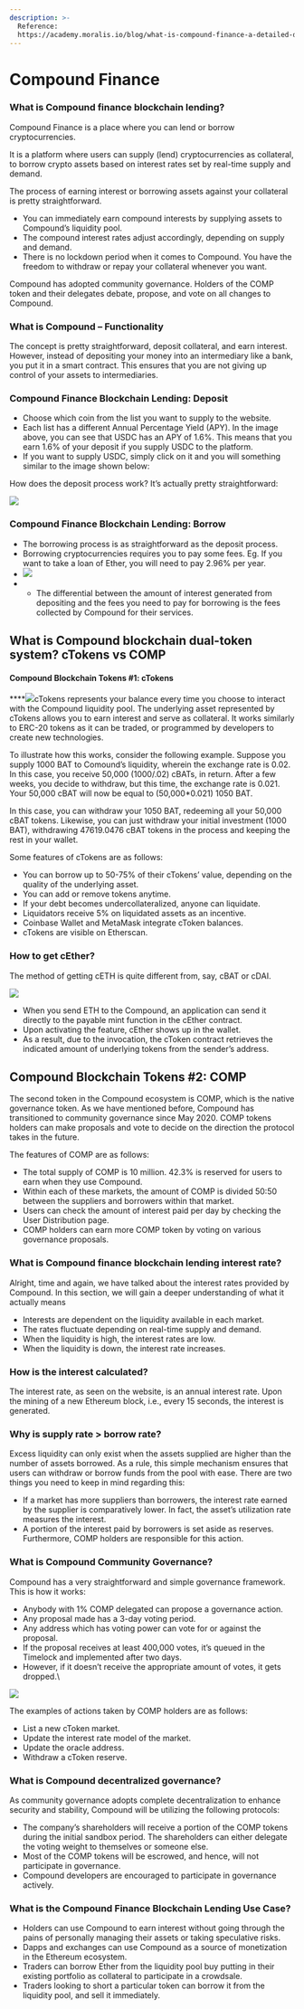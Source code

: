 ```yaml
---
description: >-
  Reference:
  https://academy.moralis.io/blog/what-is-compound-finance-a-detailed-defi-guide#:~:text=Compound%20Finance%20is%20an%20algorithmically,real%2Dtime%20supply%20and%20demand.
---
```


# Compound Finance

### **What is Compound finance blockchain lending?**

Compound Finance is a place where you can lend or borrow cryptocurrencies.

&#x20;It is a platform where users can supply (lend) cryptocurrencies as collateral, to borrow crypto assets based on interest rates set by real-time supply and demand.

The process of earning interest or borrowing assets against your collateral is pretty straightforward.

* You can immediately earn compound interests by supplying assets to Compound’s liquidity pool.
* The compound interest rates adjust accordingly, depending on supply and demand.
* There is no lockdown period when it comes to Compound. You have the freedom to withdraw or repay your collateral whenever you want.

Compound has adopted community governance. Holders of the COMP token and their delegates debate, propose, and vote on all changes to Compound.

### **What is Compound – Functionality**

The concept is pretty straightforward, deposit collateral, and earn interest. However, instead of depositing your money into an intermediary like a bank, you put it in a smart contract. This ensures that you are not giving up control of your assets to intermediaries.

### **Compound Finance Blockchain Lending: Deposit**

* Choose which coin from the list you want to supply to the website.
* Each list has a different Annual Percentage Yield (APY). In the image above, you can see that USDC has an APY of 1.6%. This means that you earn 1.6% of your deposit if you supply USDC to the platform.
* If you want to supply USDC, simply click on it and you will something similar to the image shown below:

How does the deposit process work? It’s actually pretty straightforward:

![
](<../../../.gitbook/assets/image (13).png>)

### **Compound Finance Blockchain Lending: Borrow**

* The borrowing process is as straightforward as the deposit process.
* Borrowing cryptocurrencies requires you to pay some fees. Eg. If you want to take a loan of Ether, you will need to pay 2.96% per year.
* ![](<../../../.gitbook/assets/image (15).png>)
*
  * The differential between the amount of interest generated from depositing and the fees you need to pay for borrowing is the fees collected by Compound for their services.

## **What is Compound blockchain dual-token system? cTokens vs COMP**

#### **Compound Blockchain Tokens #1: cTokens**

****![](<../../../.gitbook/assets/image (10).png>)cTokens represents your balance every time you choose to interact with the Compound liquidity pool. The underlying asset represented by cTokens allows you to earn interest and serve as collateral. It works similarly to ERC-20 tokens as it can be traded, or programmed by developers to create new technologies.

To illustrate how this works, consider the following example. Suppose you supply 1000 BAT to Comound’s liquidity, wherein the exchange rate is 0.02. In this case, you receive 50,000 (1000/.02) cBATs, in return. After a few weeks, you decide to withdraw, but this time, the exchange rate is 0.021. Your 50,000 cBAT will now be equal to (50,000\*0.021) 1050 BAT.

In this case, you can withdraw your 1050 BAT, redeeming all your 50,000 cBAT tokens. Likewise, you can just withdraw your initial investment (1000 BAT), withdrawing 47619.0476 cBAT tokens in the process and keeping the rest in your wallet.

Some features of cTokens are as follows:

* You can borrow up to 50-75% of their cTokens’ value, depending on the quality of the underlying asset.&#x20;
* You can add or remove tokens anytime.
* If your debt becomes undercollateralized, anyone can liquidate.
* Liquidators receive 5% on liquidated assets as an incentive.
* Coinbase Wallet and MetaMask integrate cToken balances.
* cTokens are visible on Etherscan.

### **How to get cEther?**

The method of getting cETH is quite different from, say, cBAT or cDAI.&#x20;

![](https://academy.moralis.io/wp-content/uploads/2021/06/cether-1024x341.jpeg)

* When you send ETH to the Compound, an application can send it directly to the payable mint function in the cEther contract.&#x20;
* Upon activating the feature, cEther shows up in the wallet.&#x20;
* As a result, due to the invocation, the cToken contract retrieves the indicated amount of underlying tokens from the sender’s address.

## **Compound Blockchain Tokens #2: COMP**

The second token in the Compound ecosystem is COMP, which is the native governance token. As we have mentioned before, Compound has transitioned to community governance since May 2020. COMP tokens holders can make proposals and vote to decide on the direction the protocol takes in the future.

The features of COMP are as follows:

* The total supply of COMP is 10 million. 42.3% is reserved for users to earn when they use Compound.
* Within each of these markets, the amount of COMP is divided 50:50 between the suppliers and borrowers within that market.
* Users can check the amount of interest paid per day by checking the User Distribution page.
* COMP holders can earn more COMP token by voting on various governance proposals.

### **What is Compound finance blockchain lending interest rate?**

Alright, time and again, we have talked about the interest rates provided by Compound. In this section, we will gain a deeper understanding of what it actually means

* Interests are dependent on the liquidity available in each market.
* The rates fluctuate depending on real-time supply and demand.
* When the liquidity is high, the interest rates are low.
* When the liquidity is down, the interest rate increases.

### **How is the interest calculated?**

The interest rate, as seen on the website, is an annual interest rate. Upon the mining of a new Ethereum block, i.e., every 15 seconds, the interest is generated.&#x20;

### **Why is supply rate > borrow rate?**

Excess liquidity can only exist when the assets supplied are higher than the number of assets borrowed.  As a rule, this simple mechanism ensures that users can withdraw or borrow funds from the pool with ease. There are two things you need to keep in mind regarding this:

* If a market has more suppliers than borrowers, the interest rate earned by the supplier is comparatively lower. In fact, the asset’s utilization rate measures the interest.
* A portion of the interest paid by borrowers is set aside as reserves. Furthermore, COMP holders are responsible for this action.

### **What is Compound Community Governance?**

Compound has a very straightforward and simple governance framework. This is how it works:

* Anybody with 1% COMP delegated can propose a governance action.
* Any proposal made has a 3-day voting period.
* Any address which has voting power can vote for or against the proposal.
* If the proposal receives at least 400,000 votes, it’s queued in the Timelock and implemented after two days.
* However, if it doesn’t receive the appropriate amount of votes, it gets dropped.\


![](<../../../.gitbook/assets/image (17).png>)

The examples of actions taken by COMP holders are as follows:

* List a new cToken market.
* Update the interest rate model of the market.
* Update the oracle address.
* Withdraw a cToken reserve.

### **What is Compound decentralized governance?**

As community governance adopts complete decentralization to enhance security and stability, Compound will be utilizing the following protocols:

* The company’s shareholders will receive a portion of the COMP tokens during the initial sandbox period. The shareholders can either delegate the voting weight to themselves or someone else.
* Most of the COMP tokens will be escrowed, and hence, will not participate in governance.
* Compound developers are encouraged to participate in governance actively.

### **What is the Compound Finance Blockchain Lending Use Case?**

* Holders can use Compound to earn interest without going through the pains of personally managing their assets or taking speculative risks.&#x20;
* Dapps and exchanges can use Compound as a source of monetization in the Ethereum ecosystem.
* Traders can borrow Ether from the liquidity pool buy putting in their existing portfolio as collateral to participate in a crowdsale.
* Traders looking to short a particular token can borrow it from the liquidity pool, and sell it immediately.&#x20;

